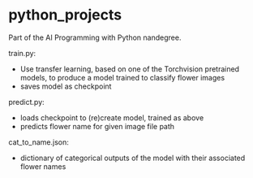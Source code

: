 # python_projects

Part of the AI Programming with Python nandegree.

train.py:
- Use transfer learning, based on one of the Torchvision pretrained models, to produce a model trained to classify flower images
- saves model as checkpoint

predict.py:
- loads checkpoint to (re)create model, trained as above
- predicts flower name for given image file path

cat_to_name.json:
- dictionary of categorical outputs of the model with their associated flower names

